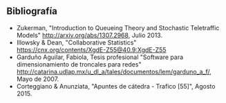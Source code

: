 ## Bibliografía

- Zukerman, "Introduction to Queueing Theory and Stochastic Teletraffic Models" http://arxiv.org/abs/1307.2968, Julio 2013. 
- Illowsky & Dean, "Collaborative Statistics" https://cnx.org/contents/XgdE-Z55@40.9:XgdE-Z55 
- Garduño Aguilar, Fabiola, Tesis profesional "Software para dimensionamiento de troncales para redes" http://catarina.udlap.mx/u_dl_a/tales/documentos/lem/garduno_a_f/, Mayo de 2007.
- Corteggiano & Anunziata, "Apuntes de cátedra - Trafico [55]", Agosto 2015.

<!--stackedit_data:
eyJoaXN0b3J5IjpbLTY5MTIwODksLTc5NzA3NDI4MiwxMjEyOD
Y4NjMyLC03OTcwNzQyODIsLTQ1NDMzNTMxNSwxMjY3MDg3NTQx
LC0xNDE0NTM3OTM1XX0=
-->